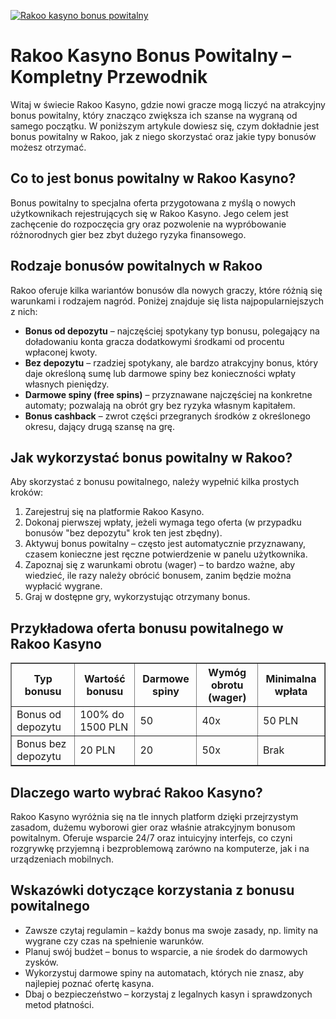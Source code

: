 [![Rakoo kasyno bonus powitalny](https://123-caf.pages.dev/gitsignup.png)](https://vrmoo.ru/Bt82HjjY)

<h1>Rakoo Kasyno Bonus Powitalny – Kompletny Przewodnik</h1> <p>Witaj w świecie Rakoo Kasyno, gdzie nowi gracze mogą liczyć na atrakcyjny bonus powitalny, który znacząco zwiększa ich szanse na wygraną od samego początku. W poniższym artykule dowiesz się, czym dokładnie jest bonus powitalny w Rakoo, jak z niego skorzystać oraz jakie typy bonusów możesz otrzymać.</p>  <h2>Co to jest bonus powitalny w Rakoo Kasyno?</h2> <p>Bonus powitalny to specjalna oferta przygotowana z myślą o nowych użytkownikach rejestrujących się w Rakoo Kasyno. Jego celem jest zachęcenie do rozpoczęcia gry oraz pozwolenie na wypróbowanie różnorodnych gier bez zbyt dużego ryzyka finansowego.</p>  <h2>Rodzaje bonusów powitalnych w Rakoo</h2> <p>Rakoo oferuje kilka wariantów bonusów dla nowych graczy, które różnią się warunkami i rodzajem nagród. Poniżej znajduje się lista najpopularniejszych z nich:</p>  <ul>   <li><strong>Bonus od depozytu</strong> – najczęściej spotykany typ bonusu, polegający na doładowaniu konta gracza dodatkowymi środkami od procentu wpłaconej kwoty.</li>   <li><strong>Bez depozytu</strong> – rzadziej spotykany, ale bardzo atrakcyjny bonus, który daje określoną sumę lub darmowe spiny bez konieczności wpłaty własnych pieniędzy.</li>   <li><strong>Darmowe spiny (free spins)</strong> – przyznawane najczęściej na konkretne automaty; pozwalają na obrót gry bez ryzyka własnym kapitałem.</li>   <li><strong>Bonus cashback</strong> – zwrot części przegranych środków z określonego okresu, dający drugą szansę na grę.</li> </ul>  <h2>Jak wykorzystać bonus powitalny w Rakoo?</h2> <p>Aby skorzystać z bonusu powitalnego, należy wypełnić kilka prostych kroków:</p>  <ol>   <li>Zarejestruj się na platformie Rakoo Kasyno.</li>   <li>Dokonaj pierwszej wpłaty, jeżeli wymaga tego oferta (w przypadku bonusów "bez depozytu" krok ten jest zbędny).</li>   <li>Aktywuj bonus powitalny – często jest automatycznie przyznawany, czasem konieczne jest ręczne potwierdzenie w panelu użytkownika.</li>   <li>Zapoznaj się z warunkami obrotu (wager) – to bardzo ważne, aby wiedzieć, ile razy należy obrócić bonusem, zanim będzie można wypłacić wygrane.</li>   <li>Graj w dostępne gry, wykorzystując otrzymany bonus.</li> </ol>  <h2>Przykładowa oferta bonusu powitalnego w Rakoo Kasyno</h2>  <table border="1" cellspacing="0" cellpadding="8">   <thead>     <tr>       <th>Typ bonusu</th>       <th>Wartość bonusu</th>       <th>Darmowe spiny</th>       <th>Wymóg obrotu (wager)</th>       <th>Minimalna wpłata</th>     </tr>   </thead>   <tbody>     <tr>       <td>Bonus od depozytu</td>       <td>100% do 1500 PLN</td>       <td>50</td>       <td>40x</td>       <td>50 PLN</td>     </tr>     <tr>       <td>Bonus bez depozytu</td>       <td>20 PLN</td>       <td>20</td>       <td>50x</td>       <td>Brak</td>     </tr>   </tbody> </table>  <h2>Dlaczego warto wybrać Rakoo Kasyno?</h2> <p>Rakoo Kasyno wyróżnia się na tle innych platform dzięki przejrzystym zasadom, dużemu wyborowi gier oraz właśnie atrakcyjnym bonusom powitalnym. Oferuje wsparcie 24/7 oraz intuicyjny interfejs, co czyni rozgrywkę przyjemną i bezproblemową zarówno na komputerze, jak i na urządzeniach mobilnych.</p>  <h2>Wskazówki dotyczące korzystania z bonusu powitalnego</h2> <ul>   <li>Zawsze czytaj regulamin – każdy bonus ma swoje zasady, np. limity na wygrane czy czas na spełnienie warunków.</li>   <li>Planuj swój budżet – bonus to wsparcie, a nie środek do darmowych zysków.</li>   <li>Wykorzystuj darmowe spiny na automatach, których nie znasz, aby najlepiej poznać ofertę kasyna.</li>   <li>Dbaj o bezpieczeństwo – korzystaj z legalnych kasyn i sprawdzonych metod płatności.</li> </ul>